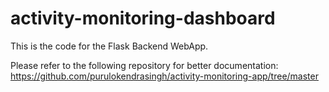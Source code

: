 # activity-monitoring-dashboard

This is the code for the Flask Backend WebApp.

Please refer to the following repository for better documentation: https://github.com/purulokendrasingh/activity-monitoring-app/tree/master
